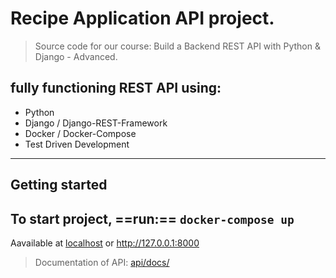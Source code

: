 # Recipe Application API project.

> Source code for our course: Build a Backend REST API with Python & Django - Advanced.

##  fully functioning REST API using:

- Python
- Django / Django-REST-Framework
- Docker / Docker-Compose
- Test Driven Development

---
##  Getting started
To start project, ==run:==
`docker-compose up`
---
Aavailable at [localhost](http://localhost:8000) or http://127.0.0.1:8000
> Documentation of API: [api/docs/](http://localhost:8000/api/docs/)
